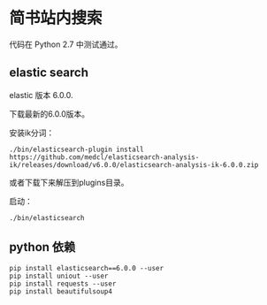 # 简书站内搜索


代码在 Python 2.7 中测试通过。

## elastic search

elastic 版本 6.0.0.

下载最新的6.0.0版本。

安装ik分词：
```
./bin/elasticsearch-plugin install https://github.com/medcl/elasticsearch-analysis-ik/releases/download/v6.0.0/elasticsearch-analysis-ik-6.0.0.zip
```
或者下载下来解压到plugins目录。

启动：
```
./bin/elasticsearch
```

## python 依赖

```
pip install elasticsearch==6.0.0 --user
pip install uniout --user
pip install requests --user
pip install beautifulsoup4
```

